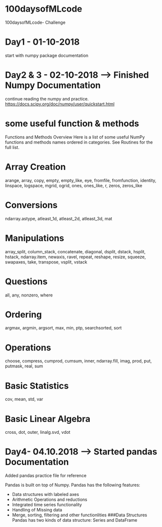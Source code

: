 # 100daysofMLcode
100daysofMLcode- Challenge

# Day1 - 01-10-2018
start with numpy package documentation

# Day2 & 3 - 02-10-2018 --> Finished Numpy Documentation 
continue reading the numpy and practice.
https://docs.scipy.org/doc/numpy/user/quickstart.html

# some useful function & methods
Functions and Methods Overview
Here is a list of some useful NumPy functions and methods names ordered in categories. See Routines for the full list.

# Array Creation
arange, array, copy, empty, empty_like, eye, fromfile, fromfunction, identity, linspace, logspace, mgrid, ogrid, ones, ones_like, r, zeros, zeros_like
# Conversions
ndarray.astype, atleast_1d, atleast_2d, atleast_3d, mat
# Manipulations
array_split, column_stack, concatenate, diagonal, dsplit, dstack, hsplit, hstack, ndarray.item, newaxis, ravel, repeat, reshape, resize, squeeze, swapaxes, take, transpose, vsplit, vstack
# Questions
all, any, nonzero, where
# Ordering
argmax, argmin, argsort, max, min, ptp, searchsorted, sort
# Operations
choose, compress, cumprod, cumsum, inner, ndarray.fill, imag, prod, put, putmask, real, sum
# Basic Statistics
cov, mean, std, var
# Basic Linear Algebra
cross, dot, outer, linalg.svd, vdot

# Day4- 04.10.2018 --> Started pandas Documentation

Added pandas practice file for reference

Pandas is built on top of Numpy. Pandas has the following features:
* Data structures with labeled axes
* Arithmetic Operations and reductions
* Integrated time series functionality
* Handling of Missing data
* Merge, sorting, filtering and other functionlities
###Data Structures
Pandas has two kinds of data structure: Series and DataFrame

